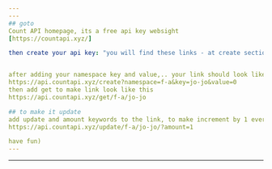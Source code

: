 ```yaml
---
---
## goto 
Count API homepage, its a free api key websight
[https://countapi.xyz/]

then create your api key: "you will find these links - at create section"


after adding your namespace key and value,.. your link should look like this link down below
https://api.countapi.xyz/create?namespace=f-a&key=jo-jo&value=0
then add get to make link look like this
https://api.countapi.xyz/get/f-a/jo-jo

## to make it update
add update and amount keywords to the link, to make increment by 1 every single view.
https://api.countapi.xyz/update/f-a/jo-jo/?amount=1

have fun)
---
```

---